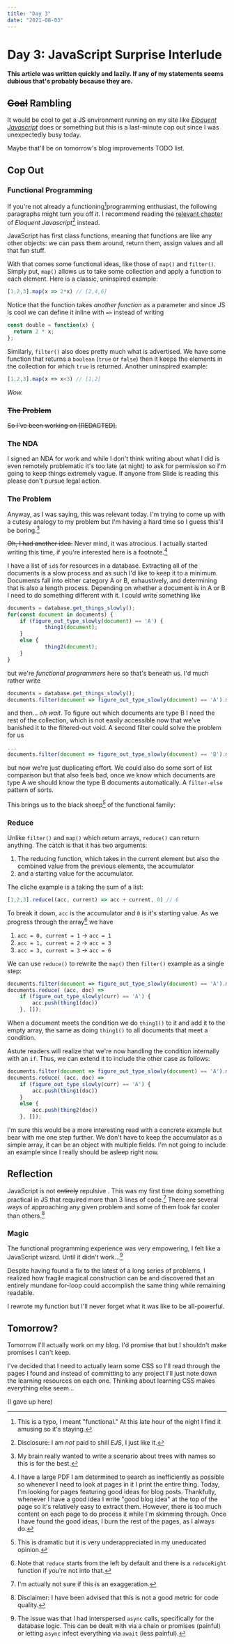 ```yaml
---
title: "Day 3"
date: "2021-08-03"
---
```


# Day 3: JavaScript Surprise Interlude

**This article was written quickly and lazily. If any of my statements seems dubious that's probably because they are.** 

## ~~Goal~~ Rambling

It would be cool to get a JS environment running on my site like [*Eloquent Javascript*](https://eloquentjavascript.net/) does or something but this is a last-minute cop out since I was unexpectedly busy today.

Maybe that'll be on tomorrow's blog improvements TODO list.

##  Cop Out

### Functional Programming

If you're not already a functioning[^functioning]programming enthusiast, the following paragraphs might turn you off it. I recommend reading the [relevant chapter](https://eloquentjavascript.net/05_higher_order.html) of *Eloquent Javascript*[^shill] instead.

JavaScript has first class functions, meaning that functions are like any other objects: we can pass them around, return them, assign values and all that fun stuff.

With that comes some functional ideas, like those of `map()` and `filter()`. Simply put, `map()` allows us to take some collection and apply a function to each element. Here is a classic, uninspired example:

```js
[1,2,3].map(x => 2*x) // [2,4,6]
```

Notice that the function takes *another function* as a parameter and since JS is cool we can define it inline with `=>` instead of writing

```js
const double = function(x) {
  return 2 * x;
};
```

Similarly, `filter()` also does pretty much what is advertised. We have some function that returns a `boolean` (`true` or `false`) then it keeps the elements in the collection for which `true` is returned. Another uninspired example:

```js
[1,2,3].map(x => x<3) // [1,2]
```

*Wow.*

### ~~The Problem~~

~~So I've been working on [REDACTED].~~

### The NDA

I signed an NDA for work and while I don't think writing about what I did is even remotely problematic it's too late (at night) to ask for permission so I'm going to keep things extremely vague. If anyone from Slide is reading this please don't pursue legal action.

### The Problem

Anyway, as I was saying, this was relevant today. I'm trying to come up with a cutesy analogy to my problem but I'm having a hard time so I guess this'll be boring.[^tree]

~~Oh, I had another idea.~~ Never mind, it was atrocious. I actually started writing this time, if you're interested here is a footnote.[^note]

I have a list of `id`s for resources in a database. Extracting all of the documents is a slow process and as such I'd like to keep it to a minimum. Documents fall into either category A or B, exhaustively, and determining that is also a length process. Depending on whether a document is in A or B I need to do something different with it. I could write something like

```js
documents = database.get_things_slowly();
for(const document in documents) {
	if (figure_out_type_slowly(document) == 'A') {
			thing1(document);
	}
	else {
			thing2(document);
	}
}
```

but we're *functional programmers* here so that's beneath us. I'd much rather write

```js
documents = database.get_things_slowly();
documents.filter(document => figure_out_type_slowly(document) == 'A').map(thing1);
```

and then... *oh wait*. To figure out which documents are type B I need the rest of the collection, which is not easily accessible now that we've banished it to the filtered-out void. A second filter could solve the problem for us 

```js
...
documents.filter(document => figure_out_type_slowly(document) == 'B').map(thing2);
```

but now we're just duplicating effort. We could also do some sort of list comparison but that also feels bad, once we know which documents are type A we should know the type B documents automatically. A `filter-else` pattern of sorts.

This brings us to the black sheep[^drama] of the functional family:

### Reduce

Unlike `filter()` and `map()` which return arrays, `reduce()` can return anything. The catch is that it has two arguments:

1. The reducing function, which takes in the current element but also the combined value from the previous elements, the accumulator
2. and a starting value for the accumulator.

The cliche example is a taking the sum of a list:

```js
[1,2,3].reduce((acc, current) => acc + current, 0) // 6
```

To break it down, `acc` is the accumulator and `0` is it's starting value. As we progress through the array[^left] we have

1. `acc = 0, current = 1` -> `acc = 1`
2. `acc = 1, current = 2` -> `acc = 3`
3. `acc = 3, current = 3` -> `acc = 6`

We can use `reduce()` to rewrite the `map()` then `filter()` example as a single step:

```js
documents.filter(document => figure_out_type_slowly(document) == 'A').map(thing1);
documents.reduce( (acc, doc) =>
	if (figure_out_type_slowly(curr) == 'A') {
		acc.push(thing1(doc))
	}, []);
```


When a document meets the condition we do `thing1()` to it and add it to the empty array, the same as doing `thing1()` to all documents that meet a condition.

Astute readers will realize that we're now handling the condition internally with an `if`. Thus, we can extend it to include the other case as follows:

```js
documents.filter(document => figure_out_type_slowly(document) == 'A').map(thing1);
documents.reduce( (acc, doc) =>
	if (figure_out_type_slowly(curr) == 'A') {
		acc.push(thing1(doc))
	}
	else {
		acc.push(thing2(doc))
	}, []);
```

I'm sure this would be a more interesting read with a concrete example but bear with me one step further. We don't have to keep the accumulator as a simple array, it can be an object with multiple fields. I'm not going to include an example since I really should be asleep right now.

## Reflection

JavaScript is not ~~entirely~~ repulsive . This was my first time doing something practical in JS that required more than 3 lines of code.[^exag] There are several ways of approaching any given problem and some of them look far cooler than others.[^metric]

### Magic

The functional programming experience was very empowering, I felt like a JavaScript wizard. Until it didn't work...[^async]

Despite having found a fix to the latest of a long series of problems, I realized how fragile magical construction can be and discovered that an entirely mundane for-loop could accomplish the same thing while remaining readable. 

I rewrote my function but I'll never forget what it was like to be all-powerful.


## Tomorrow? 

Tomorrow I'll actually work on my blog. I'd promise that but I shouldn't make promises I can't keep.

[^functioning]:This is a typo, I meant "functional." At this late hour of the night I find it amusing so it's staying.
[^shill]:Disclosure: I am *not* paid to shill *EJS*, I just like it.
[^tree]:My brain really wanted to write a scenario about trees with names so this is for the best.
[^drama]:This is dramatic but it is very underappreciated in my uneducated opinion.
[^left]: Note that `reduce` starts from the left by default and there is a `reduceRight` function if you're not into that.
[^async]:The issue was that I had interspersed `async` calls, specifically for the database logic. This can be dealt with via a chain or promises (painful) or letting `async` infect everything via `await` (less painful). 
[^exag]:I'm actually not sure if this is an exaggeration.
[^metric]:Disclaimer: I have been advised that this is not a good metric for code quality.
[^note]: I have a large PDF I am determined to search as inefficiently as possible so whenever I need to look at pages in it I print the entire thing.   Today, I'm looking for pages featuring good ideas for blog posts.  Thankfully, whenever I have a good idea I write "good blog idea" at the top of the page so it's relatively easy to extract them. However, there is too much content on each page to do process it while I'm skimming through.  Once I have found the good ideas, I burn the rest of the pages, as I always do.

I've decided that I need to actually learn some CSS so I'll read through the pages I found and instead of committing to any project I'll just note down the learning resources on each one. Thinking about learning CSS makes everything else seem...

(I gave up here)